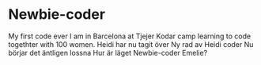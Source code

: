 # Newbie-coder
My first code ever
I am in Barcelona at Tjejer Kodar camp learning to code togethter with 100 women.
Heidi har nu tagit över
Ny rad av Heidi coder
Nu börjar det äntligen lossna
Hur är läget Newbie-coder Emelie?